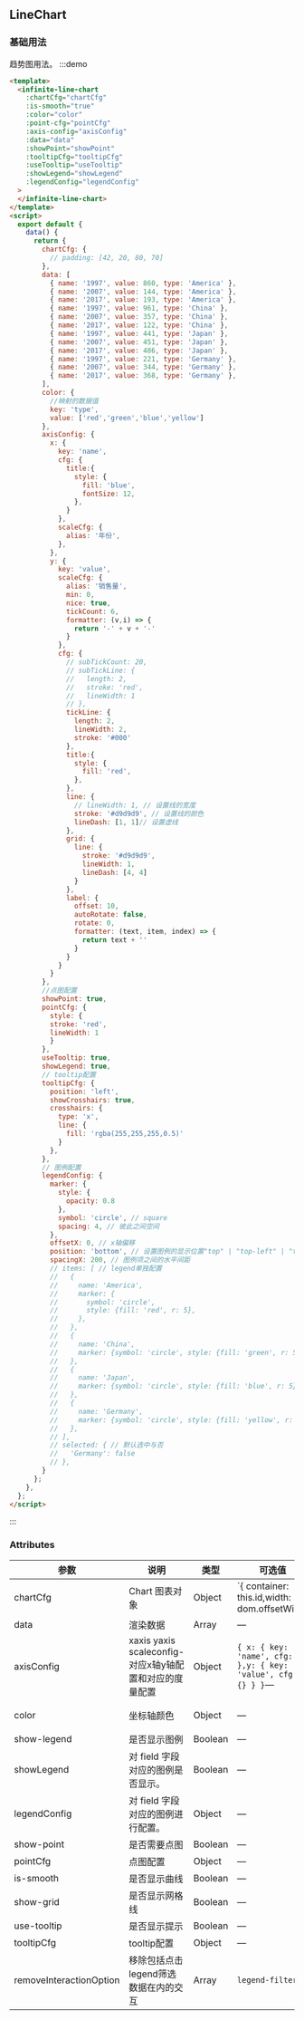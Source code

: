 ## LineChart

### 基础用法

趋势图用法。
:::demo

```html
<template>
  <infinite-line-chart
    :chartCfg="chartCfg"
    :is-smooth="true"
    :color="color"
    :point-cfg="pointCfg"
    :axis-config="axisConfig"
    :data="data"
    :showPoint="showPoint"
    :tooltipCfg="tooltipCfg"
    :useTooltip="useTooltip"
    :showLegend="showLegend"
    :legendConfig="legendConfig"
  >
  </infinite-line-chart>
</template>
<script>
  export default {
    data() {
      return {
        chartCfg: {
          // padding: [42, 20, 80, 70]
        },
        data: [
          { name: '1997', value: 860, type: 'America' },
          { name: '2007', value: 144, type: 'America' },
          { name: '2017', value: 193, type: 'America' },
          { name: '1997', value: 961, type: 'China' },
          { name: '2007', value: 357, type: 'China' },
          { name: '2017', value: 122, type: 'China' },
          { name: '1997', value: 441, type: 'Japan' },
          { name: '2007', value: 451, type: 'Japan' },
          { name: '2017', value: 486, type: 'Japan' },
          { name: '1997', value: 221, type: 'Germany' },
          { name: '2007', value: 344, type: 'Germany' },
          { name: '2017', value: 368, type: 'Germany' },
        ],
        color: {
          //映射的数据值
          key: 'type', 
          value: ['red','green','blue','yellow']
        },
        axisConfig: {
          x: {
            key: 'name',
            cfg: {
              title:{
                style: {
                  fill: 'blue',
                  fontSize: 12,
                },
              }
            },
            scaleCfg: {
              alias: '年份',
            },
          },
          y: {
            key: 'value',
            scaleCfg: {
              alias: '销售量',
              min: 0,
              nice: true,
              tickCount: 6,
              formatter: (v,i) => {
                return '-' + v + '-'
              }
            },
            cfg: {
              // subTickCount: 20,
              // subTickLine: {
              //   length: 2,
              //   stroke: 'red',
              //   lineWidth: 1
              // },
              tickLine: {
                length: 2,
                lineWidth: 2,
                stroke: '#000'
              },
              title:{
                style: {
                  fill: 'red',
                },
              },
              line: {
                // lineWidth: 1, // 设置线的宽度
                stroke: '#d9d9d9', // 设置线的颜色
                lineDash: [1, 1]// 设置虚线
              },
              grid: {
                line: {
                  stroke: '#d9d9d9',
                  lineWidth: 1,
                  lineDash: [4, 4]
                }
              },
              label: {
                offset: 10,
                autoRotate: false,
                rotate: 0,
                formatter: (text, item, index) => {
                  return text + ''
                }
              }
            }
          }
        },
        //点图配置
        showPoint: true,
        pointCfg: {
          style: {
          stroke: 'red',
          lineWidth: 1
          }
        },
        useTooltip: true,
        showLegend: true,
        // tooltip配置
        tooltipCfg: {
          position: 'left',
          showCrosshairs: true,
          crosshairs: {
            type: 'x',
            line: {
              fill: 'rgba(255,255,255,0.5)'
            }
          },
        },
        // 图例配置
        legendConfig: {
          marker: {
            style: {
              opacity: 0.8
            },
            symbol: 'circle', // square
            spacing: 4, // 彼此之间空间
          },
          offsetX: 0, // x轴偏移
          position: 'bottom', // 设置图例的显示位置"top" | "top-left" | "top-right" | "right" | "right-top" | "right-bottom" | "left" | "left-top" | "left-bottom" | "bottom" | "bottom-left" | "bottom-right"
          spacingX: 200, // 图例项之间的水平间距
          // items: [ // legend单独配置
          //   {
          //     name: 'America',
          //     marker: {
          //       symbol: 'circle',
          //       style: {fill: 'red', r: 5},
          //     },
          //   },
          //   {
          //     name: 'China',
          //     marker: {symbol: 'circle', style: {fill: 'green', r: 5}},
          //   },
          //   {
          //     name: 'Japan',
          //     marker: {symbol: 'circle', style: {fill: 'blue', r: 5}},
          //   },
          //   {
          //     name: 'Germany',
          //     marker: {symbol: 'circle', style: {fill: 'yellow', r: 5}},
          //   },
          // ],
          // selected: { // 默认选中与否
          //   'Germany': false
          // },
        }
      };
    },
  };
</script>
```

:::

### Attributes

| 参数         | 说明                                     | 类型    | 可选值                                                                               | 默认值                                    |
| ------------ | ---------------------------------------- | ------- | ------------------------------------------------------------------------------------ | ----------------------------------------- |
| chartCfg     | Chart 图表对象                           | Object  | `{ container: this.id,width: dom.offsetWidth || 800,height: dom.innerHeight || 500}` | —                                         |
| data         | 渲染数据                                 | Array   | —                                                                                    | —                                         |
| axisConfig         | xaxis yaxis scaleconfig-对应x轴y轴配置和对应的度量配置                              | Object   | `{ x: { key: 'name', cfg: {} },y: { key: 'value', cfg: {} } }`—                                                                                    | —                                         |
| color   | 坐标轴颜色                               | Object  | —                                                                                    | `{ key: 'type',value: '#999'}` |
| show-legend  | 是否显示图例                             | Boolean | —                                                                                    | true                                      |
| showLegend | 对 field 字段对应的图例是否显示。        | Boolean  | —                                                                                    | true|false             |
| legendConfig | 对 field 字段对应的图例进行配置。        | Object  | —                                                                                    | true             |
| show-point   | 是否需要点图                                | Boolean | —                                                                                    | true                                      |
| pointCfg   | 点图配置                                | Object | —                                                                                    | {}                                      |
| is-smooth    | 是否显示曲线                             | Boolean | —                                                                                    | false                                     |
| show-grid    | 是否显示网格线                           | Boolean | —                                                                                    | true                                      |
| use-tooltip  | 是否显示提示                             | Boolean | —                                                                                    | true                                      |
| tooltipCfg  | tooltip配置                           | Object | —                                                                                        | `{}`                        | 
| removeInteractionOption  | 移除包括点击legend筛选数据在内的交互   | Array | `legend-filter`                                                           | []                       | 
